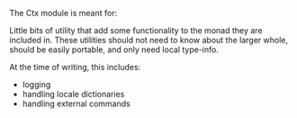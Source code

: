 The Ctx module is meant for:

Little bits of utility that add some functionality to the monad they are
included in. These utilities should not need to know about the larger whole,
should be easily portable, and only need local type-info.

At the time of writing, this includes:
- logging
- handling locale dictionaries
- handling external commands

